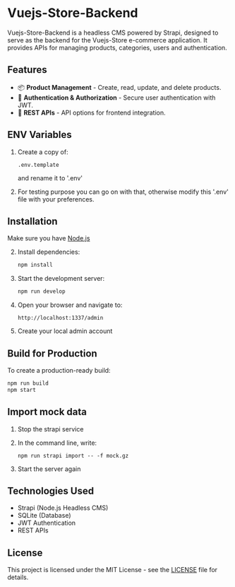 # Vuejs-Store-Backend

Vuejs-Store-Backend is a headless CMS powered by Strapi, designed to serve as the backend for the Vuejs-Store e-commerce application. It provides APIs for managing products, categories, users and authentication.

## Features

- 📦 **Product Management** - Create, read, update, and delete products.
- 🔐 **Authentication & Authorization** - Secure user authentication with JWT.
- 🚀 **REST APIs** - API options for frontend integration.

## ENV Variables

1. Create a copy of:
   ```
   .env.template
   ```
   and rename it to '.env'
   
2. For testing purpose you can go on with that, otherwise modify this '.env' file with your preferences.

## Installation

Make sure you have [Node.js](https://nodejs.org/)

2. Install dependencies:

   ```sh
   npm install
   ```

3. Start the development server:

   ```sh
   npm run develop
   ```

4. Open your browser and navigate to:
   ```
   http://localhost:1337/admin
   ```
   
5. Create your local admin account

## Build for Production

To create a production-ready build:

```sh
npm run build
npm start
```

## Import mock data

1. Stop the strapi service

2. In the command line, write:
   ```
   npm run strapi import -- -f mock.gz
   ```

3. Start the server again

## Technologies Used

- Strapi (Node.js Headless CMS)
- SQLite (Database)
- JWT Authentication
- REST APIs

## License

This project is licensed under the MIT License - see the [LICENSE](LICENSE) file for details.
